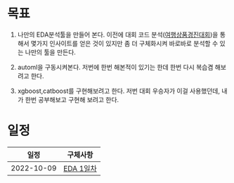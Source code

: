 # 목표
1. 나만의 EDA분석툴을 만들어 본다. 이전에 대회 코드 분석([여행상품경진대회](https://github.com/stockmanager1/AI-TIL/tree/main/dacon/%EC%97%AC%ED%96%89%EC%83%81%ED%92%88%EA%B2%BD%EC%A7%84%EB%8C%80%ED%9A%8C))을 통해서 몇가지 인사이트를 얻은 것이 있지만 좀 더 구체화시켜 바로바로 분석할 수 있는 나만의 툴을 만든다.

2. automl을 구동시켜본다. 저번에 한번 해본적이 있기는 한데 한번 다시 복습겸 해보려고 한다.

3. xgboost,catboost를 구현해보려고 한다. 저번 대회 우승자가 이걸 사용했던데, 내가 한번 공부해보고 구현해 보려고 한다.

# 일정
|일정|구체사항|
|------|---|
|2022-10-09|[EDA 1일차](https://github.com/stockmanager1/toy-project/tree/main/%EC%A0%9C%EC%A3%BC%EB%8F%84%20%EB%8F%84%EB%A1%9C%20%EA%B5%90%ED%86%B5%EB%9F%89%20%EC%98%88%EC%B8%A1%20AI%20%EA%B2%BD%EC%A7%84%EB%8C%80%ED%9A%8C/10%EC%9B%94%2011%EC%9D%BC%201%EC%9D%BC%EC%B0%A8)|

